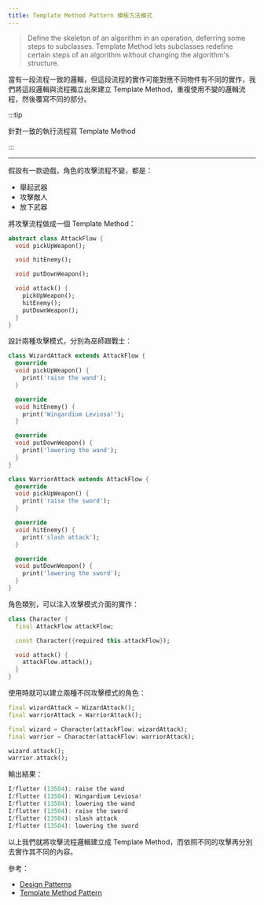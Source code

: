 ```yaml
---
title: Template Method Pattern 模板方法模式
---
```


> Define the skeleton of an algorithm in an operation, deferring some steps to subclasses. Template Method lets subclasses redefine certain steps of an algorithm without changing the algorithm's structure.

當有一段流程一致的邏輯，但這段流程的實作可能對應不同物件有不同的實作，我們將這段邏輯與流程獨立出來建立 Template Method，重複使用不變的邏輯流程，然後覆寫不同的部分。

:::tip

針對一致的執行流程寫 Template Method

:::

---

假設有一款遊戲，角色的攻擊流程不變，都是：
* 舉起武器
* 攻擊敵人
* 放下武器

將攻擊流程做成一個 Template Method：
```dart
abstract class AttackFlow {
  void pickUpWeapon();

  void hitEnemy();

  void putDownWeapon();

  void attack() {
    pickUpWeapon();
    hitEnemy();
    putDownWeapon();
  }
}
```

設計兩種攻擊模式，分別為巫師跟戰士：
```dart
class WizardAttack extends AttackFlow {
  @override
  void pickUpWeapon() {
    print('raise the wand');
  }

  @override
  void hitEnemy() {
    print('Wingardium Leviosa!');
  }

  @override
  void putDownWeapon() {
    print('lowering the wand');
  }
}
```

```dart
class WarriorAttack extends AttackFlow {
  @override
  void pickUpWeapon() {
    print('raise the sword');
  }

  @override
  void hitEnemy() {
    print('slash attack');
  }

  @override
  void putDownWeapon() {
    print('lowering the sword');
  }
}
```

角色類別，可以注入攻擊模式介面的實作：
```dart
class Character {
  final AttackFlow attackFlow;

  const Character({required this.attackFlow});

  void attack() {
    attackFlow.attack();
  }
}
```

使用時就可以建立兩種不同攻擊模式的角色：
```dart
final wizardAttack = WizardAttack();
final warriorAttack = WarriorAttack();

final wizard = Character(attackFlow: wizardAttack);
final warrior = Character(attackFlow: warriorAttack);

wizard.attack();
warrior.attack();
```

輸出結果：
```dart
I/flutter (13504): raise the wand
I/flutter (13504): Wingardium Leviosa!
I/flutter (13504): lowering the wand
I/flutter (13504): raise the sword
I/flutter (13504): slash attack
I/flutter (13504): lowering the sword
```

以上我們就將攻擊流程邏輯建立成 Template Method，而依照不同的攻擊再分別去實作其不同的內容。

參考：
* [Design Patterns](https://en.wikipedia.org/wiki/Design_Patterns)
* [Template Method Pattern](https://medium.com/bucketing/behavioral-patterns-template-method-pattern-fb2a7766b501)